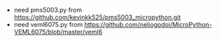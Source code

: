 * need pms5003.py from https://github.com/kevinkk525/pms5003_micropython.git
* need veml6075.py from https://github.com/neliogodoi/MicroPython-VEML6075/blob/master/veml6
